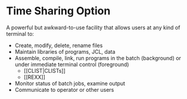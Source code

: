 # Time Sharing Option
A powerful but awkward-to-use facility that allows users at any kind of terminal to:
- Create, modify, delete, rename files
- Maintain libraries of programs, JCL, data
- Assemble, compile, link, run programs in the batch (background) or under immediate terminal control (foreground)
	- [[CLIST|CLISTs]]
	- [[REXX]]
- Monitor status of batch jobs, examine output
- Communicate to operator or other users
